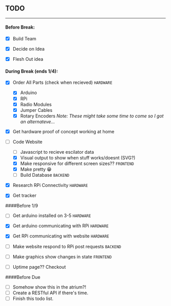TODO
----
----

#### Before Break:
 - [x] Build Team
 - [x] Decide on Idea
 - [x] Flesh Out idea



#### During Break (ends 1/4):
 - [x] Order All Parts (check when recieved) `HARDWARE`
    - [x] Arduino
    - [x] RPi
    - [x] Radio Modules
    - [x] Jumper Cables
    - [x] Rotary Encoders *Note: These might take some time to come so I got an alternateve...*
 - [x] Get hardware proof of concept working at home
 - [ ] Code Website
    - [ ] Javascript to recieve escilator data
    - [x] Visual output to show when stuff works/doesnt (SVG?)
    - [x] Make responsive for different screen sizes?? `FRONTEND`
    - [x] Make pretty :grin:
    - [ ] Build Database `BACKEND`
 - [x] Research RPi Connectivity `HARDWARE`
 - [x] Get tracker


 ####Before 1/9
 - [ ] Get arduino installed on 3-5 `HARDWARE`
 - [x] Get arduino communicating with RPi `HARDWARE`
 - [x] Get RPi communicating with website `HARDWARE`
 - [ ] Make website respond to RPi post requests `BACKEND`
 - [ ] Make graphics show changes in state `FRONTEND`
 - [ ] Uptime page?? Checkout


 ####Before Due
 - [ ] Somehow show this in the atrium?!
 - [ ] Create a RESTful API if there's time.
 - [ ] Finish this todo list.

